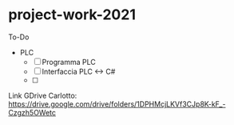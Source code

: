 # project-work-2021

To-Do
- PLC
  - [ ] Programma PLC
  - [ ] Interfaccia PLC <-> C#
  - [ ] 

Link GDrive Carlotto: https://drive.google.com/drive/folders/1DPHMcjLKVf3CJp8K-kF_-Czgzh5OWetc
